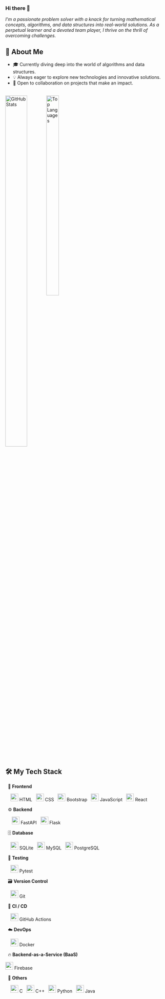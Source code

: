 ### Hi there 👋

<em>I'm a passionate problem solver with a knack for turning mathematical concepts, algorithms, and data structures into real-world solutions. As a perpetual learner and a devoted team player, I thrive on the thrill of overcoming challenges.</em>


## 🚀 About Me

- 🎓 Currently diving deep into the world of algorithms and data structures.
- 💡 Always eager to explore new technologies and innovative solutions.
- 🤝 Open to collaboration on projects that make an impact.

<br>

<!--
**Kaileshwaran13/Kaileshwaran13** is a ✨ _special_ ✨ repository because its `README.md` (this file) appears on your GitHub profile.

Here are some ideas to get you started:

- 🔭 I’m currently working on ...
- 🌱 I’m currently learning ...
- 👯 I’m looking to collaborate on ...
- 🤔 I’m looking for help with ...
- 💬 Ask me about ...
- 📫 How to reach me: ...
- 😄 Pronouns: ...
- ⚡ Fun fact: ...
-->

<div style="display: inline-block; width: 48%;">
  <img src="https://github-readme-stats.vercel.app/api?username=Kaileshwaran13&show_icons=true&theme=dracula" alt="GitHub Stats" style="width: 53%; height: auto; float: left">
  <img src="https://github-readme-stats.vercel.app/api/top-langs/?username=Kaileshwaran13&layout=compact&theme=dracula" alt="Top Languages" style="width: 40%; height: auto; float : left">
</div>

## 🛠️ My Tech Stack

&nbsp;&nbsp;🎨 **Frontend**  
<p> 
&nbsp;&nbsp;&nbsp;&nbsp;<img src="https://cdn.jsdelivr.net/gh/devicons/devicon/icons/html5/html5-plain.svg" width="24"/> HTML &nbsp; 
<img src="https://cdn.jsdelivr.net/gh/devicons/devicon/icons/css3/css3-plain.svg" width="24"/> CSS &nbsp; 
<img src="https://cdn.jsdelivr.net/gh/devicons/devicon/icons/bootstrap/bootstrap-original.svg" width="24"/> Bootstrap &nbsp; 
<img src="https://cdn.jsdelivr.net/gh/devicons/devicon/icons/javascript/javascript-plain.svg" width="24"/> JavaScript &nbsp; 
<img src="https://cdn.jsdelivr.net/gh/devicons/devicon/icons/react/react-original.svg" width="24"/> React
</p>

&nbsp;&nbsp;⚙️ **Backend**  
<p> 
&nbsp;&nbsp;&nbsp;&nbsp;
<img src="https://cdn.jsdelivr.net/gh/devicons/devicon/icons/fastapi/fastapi-original.svg" width="24"/> FastAPI  &nbsp; 
<img src="https://cdn.jsdelivr.net/gh/devicons/devicon/icons/flask/flask-original.svg" width="24"/> Flask 
</p>

&nbsp;&nbsp;🗄️ **Database**  
<p> 
&nbsp;&nbsp;&nbsp;&nbsp;<img src="https://cdn.jsdelivr.net/gh/devicons/devicon/icons/sqlite/sqlite-original.svg" width="24"/> SQLite &nbsp; 
<img src="https://cdn.jsdelivr.net/gh/devicons/devicon/icons/mysql/mysql-original.svg" width="24"/> MySQL &nbsp; 
<img src="https://cdn.jsdelivr.net/gh/devicons/devicon/icons/postgresql/postgresql-original.svg" width="24"/> PostgreSQL 
</p>

&nbsp;&nbsp;🧪 **Testing**  
<p> 
&nbsp;&nbsp;&nbsp;&nbsp;<img src="https://cdn.jsdelivr.net/gh/devicons/devicon/icons/pytest/pytest-original-wordmark.svg" width="24"/> Pytest 
</p>

&nbsp;&nbsp;🗃️ **Version Control**  
<p> 
&nbsp;&nbsp;&nbsp;&nbsp;<img src="https://cdn.jsdelivr.net/gh/devicons/devicon/icons/git/git-original.svg" width="24"/> Git
</p>

&nbsp;&nbsp;🔁 **CI / CD**  
<p> 
&nbsp;&nbsp;&nbsp;&nbsp;<img src="https://cdn.jsdelivr.net/gh/devicons/devicon/icons/githubactions/githubactions-original.svg" width="24"/> GitHub Actions 
</p>

&nbsp;&nbsp;☁️ **DevOps**  
<p> 
&nbsp;&nbsp;&nbsp;&nbsp;<img src="https://cdn.jsdelivr.net/gh/devicons/devicon/icons/docker/docker-original.svg" width="24"/> Docker &nbsp; 
</p>

&nbsp;&nbsp;🔥 **Backend-as-a-Service (BaaS)**  
<p> 
<img src="https://cdn.jsdelivr.net/gh/devicons/devicon/icons/firebase/firebase-original-wordmark.svg" width="24"/> Firebase &nbsp; 
</p>

&nbsp;&nbsp;🧰 **Others**  
<p> 
&nbsp;&nbsp;&nbsp;&nbsp;<img src="https://cdn.jsdelivr.net/gh/devicons/devicon/icons/c/c-line.svg" width="24"/> C &nbsp; 
<img src="https://cdn.jsdelivr.net/gh/devicons/devicon/icons/cplusplus/cplusplus-original.svg" width="24"/> C++ &nbsp; 
<img src="https://cdn.jsdelivr.net/gh/devicons/devicon/icons/python/python-plain.svg" width="24"/> Python &nbsp; 
<img src="https://cdn.jsdelivr.net/gh/devicons/devicon/icons/java/java-original.svg" width="24"/> Java
</p>
